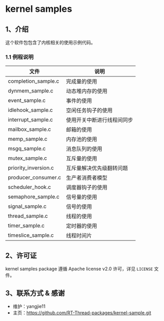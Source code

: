 # kernel samples

## 1、介绍

这个软件包包含了内核相关的使用示例代码。

### 1.1 例程说明

| 文件 | 说明 |
| ---- | ---- |
| completion_sample.c | 完成量的使用 |
| dynmem_sample.c | 动态堆内存的使用 |
| event_sample.c  | 事件的使用 |
| idlehook_sample.c  | 空闲任务钩子的使用 |
| interrupt_sample.c | 使用开关中断进行线程间同步 |
| mailbox_sample.c | 邮箱的使用 |
| memp_sample.c  | 内存池的使用 |
| msgq_sample.c | 消息队列的使用 |
| mutex_sample.c  | 互斥量的使用 |
| priority_inversion.c | 互斥量解决优先级翻转问题 |
| producer_consumer.c | 生产者消费者模型 |
| scheduler_hook.c | 调度器钩子的使用 |
| semaphore_sample.c | 信号量的使用|
| signal_sample.c  | 信号的使用 |
| thread_sample.c | 线程的使用 |
| timer_sample.c  | 定时器的使用 |
| timeslice_sample.c  | 线程时间片 |

## 2、许可证

kernel samples package 遵循 Apache license v2.0 许可，详见 `LICENSE` 文件。

## 3、联系方式 & 感谢

* 维护：yangjie11
* 主页：https://github.com/RT-Thread-packages/kernel-sample.git
